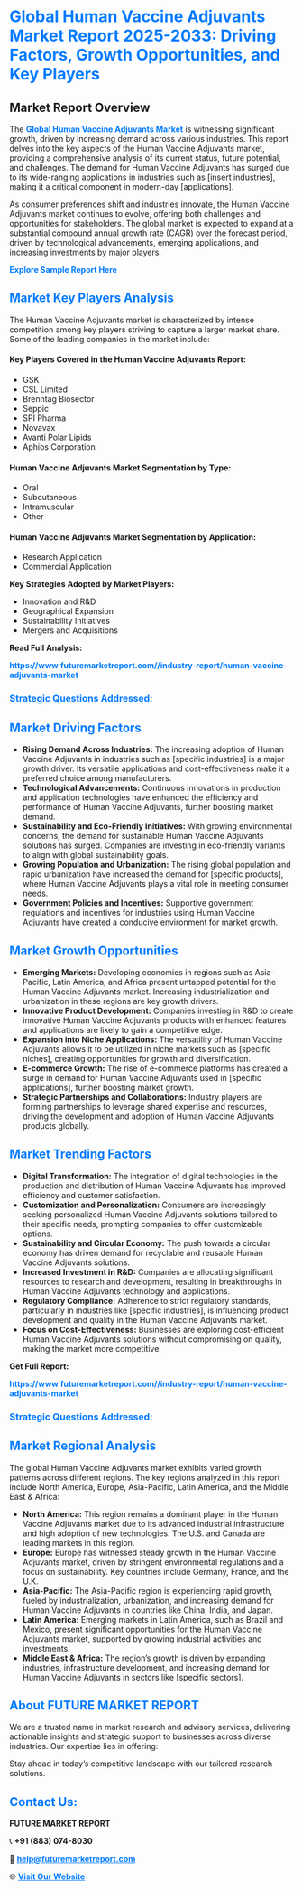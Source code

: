 <h1 style="color: #007BFF;">Global Human Vaccine Adjuvants Market Report 2025-2033: Driving Factors, Growth Opportunities, and Key Players</h1>

<section id="overview">
<h2>Market Report Overview</h2>
<p>The <a href="https://www.futuremarketreport.com//industry-report/human-vaccine-adjuvants-market" style="color: #007BFF; text-decoration: none;"><strong>Global Human Vaccine Adjuvants Market</strong></a> is witnessing significant growth, driven by increasing demand across various industries. This report delves into the key aspects of the Human Vaccine Adjuvants market, providing a comprehensive analysis of its current status, future potential, and challenges. The demand for Human Vaccine Adjuvants has surged due to its wide-ranging applications in industries such as [insert industries], making it a critical component in modern-day [applications].</p>
<p>As consumer preferences shift and industries innovate, the Human Vaccine Adjuvants market continues to evolve, offering both challenges and opportunities for stakeholders. The global market is expected to expand at a substantial compound annual growth rate (CAGR) over the forecast period, driven by technological advancements, emerging applications, and increasing investments by major players.</p>
</section>

<section id="overview">
<p><a href="https://www.futuremarketreport.com//request-sample/reportId=89325" style="color: #007BFF; text-decoration: none;"><strong>Explore Sample Report Here</strong></a></p>
</section>

<section id="key-players">
<h2 style="color: #007BFF;">Market Key Players Analysis</h2>
<p>The Human Vaccine Adjuvants market is characterized by intense competition among key players striving to capture a larger market share. Some of the leading companies in the market include:</p>
<h4>Key Players Covered in the Human Vaccine Adjuvants Report:</h4>
<ul><li>GSK</li><li>CSL Limited</li><li>Brenntag Biosector</li><li>Seppic</li><li>SPI Pharma</li><li>Novavax</li><li>Avanti Polar Lipids</li><li>Aphios Corporation</li></ul>
<h4>Human Vaccine Adjuvants Market Segmentation by Type:</h4>
<ul><li>Oral</li><li>Subcutaneous</li><li>Intramuscular</li><li>Other</li></ul>

<h4>Human Vaccine Adjuvants Market Segmentation by Application:</h4>
<ul><li>Research Application</li><li>Commercial Application</li></ul>
<p><strong>Key Strategies Adopted by Market Players:</strong></p>
<ul>
<li>Innovation and R&D</li>
<li>Geographical Expansion</li>
<li>Sustainability Initiatives</li>
<li>Mergers and Acquisitions</li>
</ul>
</section>

<section>
<p><strong>Read Full Analysis: </strong></p><a href="https://www.futuremarketreport.com//industry-report/human-vaccine-adjuvants-market" style="color: #007BFF; text-decoration: none;"><strong>https://www.futuremarketreport.com//industry-report/human-vaccine-adjuvants-market</strong></a>
<h3 style="color: #007BFF;">Strategic Questions Addressed:</h3>
</section>

<section id="driving-factors">
<h2 style="color: #007BFF;">Market Driving Factors</h2>
<ul>
<li><strong>Rising Demand Across Industries:</strong> The increasing adoption of Human Vaccine Adjuvants in industries such as [specific industries] is a major growth driver. Its versatile applications and cost-effectiveness make it a preferred choice among manufacturers.</li>
<li><strong>Technological Advancements:</strong> Continuous innovations in production and application technologies have enhanced the efficiency and performance of Human Vaccine Adjuvants, further boosting market demand.</li>
<li><strong>Sustainability and Eco-Friendly Initiatives:</strong> With growing environmental concerns, the demand for sustainable Human Vaccine Adjuvants solutions has surged. Companies are investing in eco-friendly variants to align with global sustainability goals.</li>
<li><strong>Growing Population and Urbanization:</strong> The rising global population and rapid urbanization have increased the demand for [specific products], where Human Vaccine Adjuvants plays a vital role in meeting consumer needs.</li>
<li><strong>Government Policies and Incentives:</strong> Supportive government regulations and incentives for industries using Human Vaccine Adjuvants have created a conducive environment for market growth.</li>
</ul>
</section>

<section id="growth-opportunities">
<h2 style="color: #007BFF;">Market Growth Opportunities</h2>
<ul>
<li><strong>Emerging Markets:</strong> Developing economies in regions such as Asia-Pacific, Latin America, and Africa present untapped potential for the Human Vaccine Adjuvants market. Increasing industrialization and urbanization in these regions are key growth drivers.</li>
<li><strong>Innovative Product Development:</strong> Companies investing in R&D to create innovative Human Vaccine Adjuvants products with enhanced features and applications are likely to gain a competitive edge.</li>
<li><strong>Expansion into Niche Applications:</strong> The versatility of Human Vaccine Adjuvants allows it to be utilized in niche markets such as [specific niches], creating opportunities for growth and diversification.</li>
<li><strong>E-commerce Growth:</strong> The rise of e-commerce platforms has created a surge in demand for Human Vaccine Adjuvants used in [specific applications], further boosting market growth.</li>
<li><strong>Strategic Partnerships and Collaborations:</strong> Industry players are forming partnerships to leverage shared expertise and resources, driving the development and adoption of Human Vaccine Adjuvants products globally.</li>
</ul>
</section>

<section id="trending-factors">
<h2 style="color: #007BFF;">Market Trending Factors</h2>
<ul>
<li><strong>Digital Transformation:</strong> The integration of digital technologies in the production and distribution of Human Vaccine Adjuvants has improved efficiency and customer satisfaction.</li>
<li><strong>Customization and Personalization:</strong> Consumers are increasingly seeking personalized Human Vaccine Adjuvants solutions tailored to their specific needs, prompting companies to offer customizable options.</li>
<li><strong>Sustainability and Circular Economy:</strong> The push towards a circular economy has driven demand for recyclable and reusable Human Vaccine Adjuvants solutions.</li>
<li><strong>Increased Investment in R&D:</strong> Companies are allocating significant resources to research and development, resulting in breakthroughs in Human Vaccine Adjuvants technology and applications.</li>
<li><strong>Regulatory Compliance:</strong> Adherence to strict regulatory standards, particularly in industries like [specific industries], is influencing product development and quality in the Human Vaccine Adjuvants market.</li>
<li><strong>Focus on Cost-Effectiveness:</strong> Businesses are exploring cost-efficient Human Vaccine Adjuvants solutions without compromising on quality, making the market more competitive.</li>
</ul>
</section>

<section>
<p><strong>Get Full Report: </strong></p><a href="https://www.futuremarketreport.com//industry-report/human-vaccine-adjuvants-market" style="color: #007BFF; text-decoration: none;"><strong>https://www.futuremarketreport.com//industry-report/human-vaccine-adjuvants-market</strong></a>
<h3 style="color: #007BFF;">Strategic Questions Addressed:</h3>
</section>


<section id="regional-analysis">
<h2 style="color: #007BFF;">Market Regional Analysis</h2>
<p>The global Human Vaccine Adjuvants market exhibits varied growth patterns across different regions. The key regions analyzed in this report include North America, Europe, Asia-Pacific, Latin America, and the Middle East & Africa:</p>
<ul>
<li><strong>North America:</strong> This region remains a dominant player in the Human Vaccine Adjuvants market due to its advanced industrial infrastructure and high adoption of new technologies. The U.S. and Canada are leading markets in this region.</li>
<li><strong>Europe:</strong> Europe has witnessed steady growth in the Human Vaccine Adjuvants market, driven by stringent environmental regulations and a focus on sustainability. Key countries include Germany, France, and the U.K.</li>
<li><strong>Asia-Pacific:</strong> The Asia-Pacific region is experiencing rapid growth, fueled by industrialization, urbanization, and increasing demand for Human Vaccine Adjuvants in countries like China, India, and Japan.</li>
<li><strong>Latin America:</strong> Emerging markets in Latin America, such as Brazil and Mexico, present significant opportunities for the Human Vaccine Adjuvants market, supported by growing industrial activities and investments.</li>
<li><strong>Middle East & Africa:</strong> The region’s growth is driven by expanding industries, infrastructure development, and increasing demand for Human Vaccine Adjuvants in sectors like [specific sectors].</li>
</ul>
</section>

<footer>
<h2 style="color: #007BFF;">About FUTURE MARKET REPORT</h2>
<p>We are a trusted name in market research and advisory services, delivering actionable insights and strategic support to businesses across diverse industries. Our expertise lies in offering:</p>

<p>Stay ahead in today’s competitive landscape with our tailored research solutions.</p>

<h2 style="color: #007BFF;">Contact Us:</h2>
<p><strong>FUTURE MARKET REPORT</strong></p>
<p>📞 <strong>+91 (883) 074-8030</strong></p>
<p>📧 <strong><a href="mailto:help@futuremarketreport.com" style="color: #007BFF;">help@futuremarketreport.com</a></strong></p>
<p>🌐 <strong><a href="https://www.futuremarketreport.com/" style="color: #007BFF;">Visit Our Website</a></strong></p>
</footer>